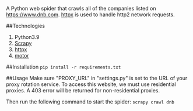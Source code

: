 A Python web spider that crawls all of the companies listed on https://www.dnb.com.
[httpx](https://www.python-httpx.org/) is used to handle http2 network requests.

##Technologies
1. Python3.9
2. [Scrapy](https://scrapy.org/)
3. [httpx](https://www.python-httpx.org/)
4. [motor](https://www.google.com.hk/url?sa=t&rct=j&q=&esrc=s&source=web&cd=&cad=rja&uact=8&ved=2ahUKEwjlvtjhhNH0AhV-sFYBHTpNCYkQFnoECA4QAQ&url=https%3A%2F%2Fmotor.readthedocs.io%2F&usg=AOvVaw05Zlbs02FN0QilCs7jG7_6)

##Installation
`pip install -r requirements.txt`

##Usage
Make sure "PROXY_URL" in "settings.py" is set to the URL of your proxy rotation service. To access this website, we must use residential proxies. A 403 error will be returned for non-residential proxies.

Then run the following command to start the spider:
`scrapy crawl dnb`
